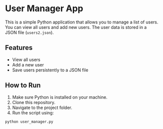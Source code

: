 # User Manager App

This is a simple Python application that allows you to manage a list of users.  
You can view all users and add new users. The user data is stored in a JSON file (`users2.json`).

## Features

- View all users
- Add a new user
- Save users persistently to a JSON file

## How to Run

1. Make sure Python is installed on your machine.
2. Clone this repository.
3. Navigate to the project folder.
4. Run the script using:

```bash
python user_manager.py
